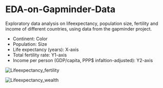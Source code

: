 # EDA-on-Gapminder-Data
Exploratory data analysis on lifeexpectancy, population size, fertility and income of different countries, using data from the gapminder project. 

- Continent: Color
- Population: Size
- Life expectancy (years): X-axis
- Total fertility rate: Y1-axis
- Income per person (GDP/capita, PPP$ infaltion-adjusted): Y2-axis


![](/Project_1/rs_lifeexp_fertility.gif "Lifeexpectancy_fertility")

![](/Project_1/lifeexp_wealth.gif "Lifeexpectancy_wealth")

